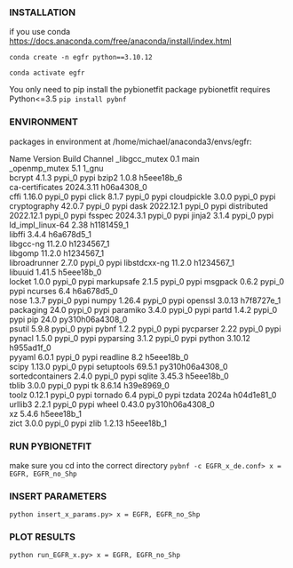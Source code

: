 
### INSTALLATION

if you use conda
https://docs.anaconda.com/free/anaconda/install/index.html

`conda create -n egfr python==3.10.12`

`conda activate egfr`

You only need to pip install the pybionetfit package
pybionetfit requires Python<=3.5
`pip install pybnf`

### ENVIRONMENT

packages in environment at /home/michael/anaconda3/envs/egfr:

Name                    Version                   Build  Channel
_libgcc_mutex             0.1                        main  
_openmp_mutex             5.1                       1_gnu  
bcrypt                    4.1.3                    pypi_0    pypi
bzip2                     1.0.8                h5eee18b_6  
ca-certificates           2024.3.11            h06a4308_0  
cffi                      1.16.0                   pypi_0    pypi
click                     8.1.7                    pypi_0    pypi
cloudpickle               3.0.0                    pypi_0    pypi
cryptography              42.0.7                   pypi_0    pypi
dask                      2022.12.1                pypi_0    pypi
distributed               2022.12.1                pypi_0    pypi
fsspec                    2024.3.1                 pypi_0    pypi
jinja2                    3.1.4                    pypi_0    pypi
ld_impl_linux-64          2.38                 h1181459_1  
libffi                    3.4.4                h6a678d5_1  
libgcc-ng                 11.2.0               h1234567_1  
libgomp                   11.2.0               h1234567_1  
libroadrunner             2.7.0                    pypi_0    pypi
libstdcxx-ng              11.2.0               h1234567_1  
libuuid                   1.41.5               h5eee18b_0  
locket                    1.0.0                    pypi_0    pypi
markupsafe                2.1.5                    pypi_0    pypi
msgpack                   0.6.2                    pypi_0    pypi
ncurses                   6.4                  h6a678d5_0  
nose                      1.3.7                    pypi_0    pypi
numpy                     1.26.4                   pypi_0    pypi
openssl                   3.0.13               h7f8727e_1  
packaging                 24.0                     pypi_0    pypi
paramiko                  3.4.0                    pypi_0    pypi
partd                     1.4.2                    pypi_0    pypi
pip                       24.0            py310h06a4308_0  
psutil                    5.9.8                    pypi_0    pypi
pybnf                     1.2.2                    pypi_0    pypi
pycparser                 2.22                     pypi_0    pypi
pynacl                    1.5.0                    pypi_0    pypi
pyparsing                 3.1.2                    pypi_0    pypi
python                    3.10.12              h955ad1f_0  
pyyaml                    6.0.1                    pypi_0    pypi
readline                  8.2                  h5eee18b_0  
scipy                     1.13.0                   pypi_0    pypi
setuptools                69.5.1          py310h06a4308_0  
sortedcontainers          2.4.0                    pypi_0    pypi
sqlite                    3.45.3               h5eee18b_0  
tblib                     3.0.0                    pypi_0    pypi
tk                        8.6.14               h39e8969_0  
toolz                     0.12.1                   pypi_0    pypi
tornado                   6.4                      pypi_0    pypi
tzdata                    2024a                h04d1e81_0  
urllib3                   2.2.1                    pypi_0    pypi
wheel                     0.43.0          py310h06a4308_0  
xz                        5.4.6                h5eee18b_1  
zict                      3.0.0                    pypi_0    pypi
zlib                      1.2.13               h5eee18b_1

### RUN PYBIONETFIT
make sure you cd into the correct directory
`pybnf -c EGFR_x_de.conf> x = EGFR, EGFR_no_Shp`

### INSERT PARAMETERS

`python insert_x_params.py> x = EGFR, EGFR_no_Shp`

### PLOT RESULTS

`python run_EGFR_x.py> x = EGFR, EGFR_no_Shp`
